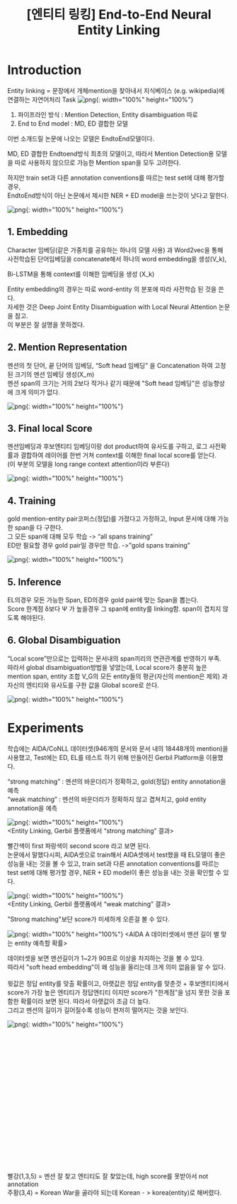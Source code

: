 ﻿---
title:  "[엔티티 링킹] End-to-End Neural Entity Linking"
excerpt: "End-to-End Neural Entity Linking 논문 요약"
toc: true
toc_sticky: true
header:
  teaser: /assets/images/logo.jpg

categories:
  - Entity Linking
tags:
  - Entity Linking
  - Entity Disambiguation
  - 개체 연결
last_modified_at: 2020-08-30T08:06:00-05:00
---
# Introduction

Entity linking = 문장에서 개체mention을 찾아내서 지식베이스 (e.g. wikipedia)에 연결하는 자연어처리 Task
![png](/images/table1.png "표1"){: width="100%" height="100%"}  

1. 파이프라인 방식 : Mention Detection, Entity disambiguation 따로
2. End to End model : MD, ED 결합한 모델

이번 소개드릴 논문에 나오는 모델은 EndtoEnd모델이다.

MD, ED 결합한 Endtoend방식 최초의 모델이고, 따라서 Mention Detection용 모델을 따로 사용하지 않으므로 가능한 Mention span을 모두 고려한다.

하지만 train set과 다른 annotation conventions를 따르는 test set에 대해 평가할 경우,<br>
EndtoEnd방식이 아닌 논문에서 제시한 NER + ED model을 쓰는것이 낫다고 말한다.


![png](/images/image1.png "그림1"){: width="100%" height="100%"}  

## 1. Embedding

Character 임베딩(같은 가중치를 공유하는 하나의 모델 사용) 과 
Word2vec을 통해 사전학습된 단어임베딩을 concatenate해서 하나의 word embedding을 생성(V_k),

Bi-LSTM을 통해 context를 이해한 임베딩을 생성 (X_k)

Entity embedding의 경우는 따로 word-entity 의 분포에 따라 사전학습 된 것을 쓴다.<br>
자세한 것은 Deep Joint Entity Disambiguation with Local Neural Attention 논문을 참고.<br>
이 부분은 잘 설명을 못하겠다.

## 2. Mention Representation

멘션의 첫 단어, 끝 단어의 임베딩, “Soft head 임베딩” 을 Concatenation 하여 고정된 크기의 멘션 임베딩 생성(X_m)<br>
멘션 span의 크기는 거의 2보다 작거나 같기 때문에 "Soft head 임베딩"은 성능향상에 크게 의미가 없다.

![png](/images/image2.PNG "그림2"){: width="100%" height="100%"}  

## 3. Final local Score

멘션임베딩과 후보엔티티 임베딩이랑 dot product하여 유사도를 구하고, 로그 사전확률과 결합하여 레이어를 한번 거쳐 context를 이해한 final local score를 얻는다.<br>
(이 부분의 모델을 long range context attention이라 부른다)

![png](/images/image3.png "그림3"){: width="100%" height="100%"}  

## 4. Training

gold mention-entity pair코퍼스(정답)를 가졌다고 가정하고, Input 문서에 대해 가능한 span을 다 구한다.<br>
그 모든 span에 대해 모두 학습 -> “all spans training”<br>
ED만 필요할 경우 gold pair일 경우만 학습. ->”gold spans training”

![png](/images/image4.png "그림4"){: width="100%" height="100%"}  

## 5. Inference

EL의경우 모든 가능한 Span, ED의경우 gold pair에 맞는 Span을 뽑는다.<br>
Score 한계점 δ보다 Ψ 가 높을경우 그 span에 entity를 linking함. span이 겹치지 않도록 해야된다.

## 6. Global Disambiguation

“Local score”만으로는 입력하는 문서내의 span끼리의 연관관계를 반영하기 부족.<br>
따라서 global disambiguation방법을 넣었는데, Local score가 충분히 높은 mention span, entity 조합 V_G의 모든 entity들의 평균(자신의 mention은 제외) 과 자신의 엔티티와 유사도를 구한 값을 Global score로 쓴다.

![png](/images/image5.png "그림5"){: width="100%" height="100%"}  


# Experiments

학습에는 AIDA/CoNLL 데이터셋(946개의 문서와 문서 내의 18448개의 mention)을 사용했고, Test에는 ED, EL를 테스트 하기 위해 만들어진 Gerbil Platform을 이용했다.

“strong matching” : 멘션의 바운더리가 정확하고, gold(정답) entity annotation을 예측<br>
“weak matching” : 멘션의 바운더리가 정확하지 않고 겹쳐치고, gold entity annotation을 예측


![png](/images/image6.png "그림6"){: width="100%" height="100%"}  
<Entity Linking, Gerbil 플랫폼에서 “strong matching” 결과>

빨간색이 first 파랑색이 second score 라고 보면 된다.<br>
논문에서 말했다시피, AIDA셋으로 train해서 AIDA셋에서 test했을 때 EL모델이 좋은 성능을 내는 것을 볼 수 있고, 
train set과 다른 annotation conventions를 따르는 test set에 대해 평가할 경우, 
NER + ED model이 좋은 성능을 내는 것을 확인할 수 있다.

![png](/images/image7.png "그림7"){: width="100%" height="100%"}  
<Entity Linking, Gerbil 플랫폼에서 “weak matching” 결과>

"Strong matching"보단 score가 미세하게 오른걸 볼 수 있다.

![png](/images/image8.png "그림8"){: width="100%" height="100%"}
<AIDA A 데이터셋에서 멘션 길이 별 맞는 entity 예측할 확률>

데이터셋을 보면 멘션길이가 1~2가 90프로 이상을 차지하는 것을 볼 수 있다.<br>
따라서 "soft head embedding"이 왜 성능을 올리는데 크게 의미 없음을 알 수 있다.<br>
<br>
윗값은 정답 entity를 맞출 확률이고, 아랫값은 정답 entity를 맞춘것 + 
후보엔티티에서 score가 가장 높은 엔티티가 정답엔티티 이지만 score가 "한계점"을 넘지 못한 것을 포함한 확률이라 보면 된다.
따라서 아랫값이 조금 더 높다.<br>
그리고 멘션의 길이가 길어질수록 성능이 현저히 떨어지는 것을 보인다.<br>

![png](/images/image9.png "그림9"){: width="100%" height="100%"}  
<br><br><br><br><br><br><br><br><br><br><br><br><br><br><br><br><br><br>
<br>
빨강(1,3,5) = 멘션 잘 찾고 엔티티도 잘 찾았는데, high score를 못받아서 not annotation<br>
주황(3,4) = Korean War을 골라야 되는데 Korean - > korea(entity)로 해버렸다.









